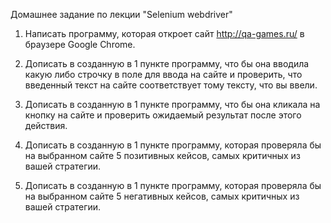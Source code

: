 Домашнее задание по лекции "Selenium webdriver"

1. Написать программу, которая откроет сайт http://qa-games.ru/ в браузере Google Chrome.

2. Дописать в созданную в 1 пункте программу, что бы она вводила какую либо строчку в поле для ввода на сайте и проверить, что введенный текст на сайте соответствует тому тексту, что вы ввели.

3. Дописать в созданную в 1 пункте программу, что бы она кликала на кнопку на сайте и проверить ожидаемый результат после этого действия.

4. Дописать в созданную в 1 пункте программу, которая проверяла бы на выбранном сайте 5 позитивных кейсов, самых критичных из вашей стратегии.

5. Дописать в созданную в 1 пункте программу, которая проверяла бы на выбранном сайте 5 негативных кейсов, самых критичных из вашей стратегии.